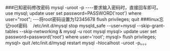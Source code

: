 ###已知密码修改密码
	mysql -uroot -p      ----要求输入密码时，直接回车即可。
	use mysql;
	update user set password=PASSWORD('root') where user="root";    ---将root密码设置为12345678
	flush privileges;
	quit
###linux忘记root密码
	　/etc/init.d/mysql stop
	  mysqld_safe --user=mysql --skip-grant-tables --skip-networking &
	  mysql -u root mysql
	 mysql> update user set password=password('root') where user='root';
	 mysql> flush privileges;
	 mysql> quit
	 /etc/init.d/mysql restart
	 mysql -hlocalhost -uroot -p。。。
  